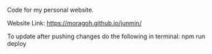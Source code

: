 Code for my personal website.

Website Link:
https://moragoh.github.io/junmin/

To update after pushing changes do the following in terminal:
npm run deploy
